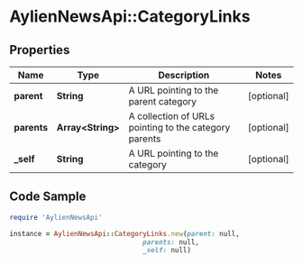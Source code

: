 # AylienNewsApi::CategoryLinks

## Properties

Name | Type | Description | Notes
------------ | ------------- | ------------- | -------------
**parent** | **String** | A URL pointing to the parent category | [optional] 
**parents** | **Array&lt;String&gt;** | A collection of URLs pointing to the category parents | [optional] 
**_self** | **String** | A URL pointing to the category | [optional] 

## Code Sample

```ruby
require 'AylienNewsApi'

instance = AylienNewsApi::CategoryLinks.new(parent: null,
                                 parents: null,
                                 _self: null)
```


